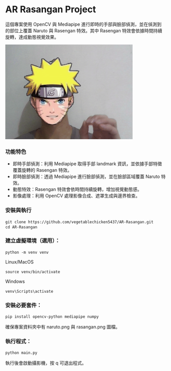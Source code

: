 # AR Rasangan Project  
這個專案使用 OpenCV 與 Mediapipe 進行即時的手部與臉部偵測，並在偵測到的部位上覆蓋 Naruto 與 Rasengan 特效。其中 Rasengan 特效會依據時間持續旋轉，達成動態視覺效果。  

![](https://github.com/vegetablechicken5437/AR-Rasangan/blob/main/rasangan_demo.gif)

### 功能特色
* 即時手部偵測：利用 Mediapipe 取得手部 landmark 資訊，並依據手部特徵覆蓋旋轉的 Rasengan 特效。  
* 即時臉部偵測：透過 Mediapipe 進行臉部偵測，並在臉部區域覆蓋 Naruto 特效。  
* 動態特效：Rasengan 特效會依時間持續旋轉，增加視覺動態感。  
* 影像處理：利用 OpenCV 處理影像合成、遮罩生成與邊界檢查。  

### 安裝與執行
```
git clone https://github.com/vegetablechicken5437/AR-Rasangan.git
cd AR-Rasangan
```

### 建立虛擬環境（選用）：
```
python -m venv venv
```
Linux/MacOS
```
source venv/bin/activate  
```
Windows
```
venv\Scripts\activate     
```

### 安裝必要套件：
```
pip install opencv-python mediapipe numpy
```
確保專案資料夾中有 naruto.png 與 rasangan.png 圖檔。  

### 執行程式：
```
python main.py
```
執行後會啟動攝影機，按 q 可退出程式。  
